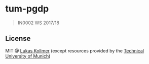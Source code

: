 # tum-pgdp
> IN0002 WS 2017/18

## License
MIT @ [Lukas Kollmer](https://lukaskollmer.me) (except resources provided by the [Technical University of Munich](https://www.in.tum.de))
